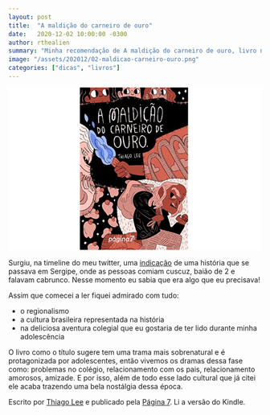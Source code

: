 ```yaml
---
layout: post
title:  "A maldição do carneiro de ouro"
date:   2020-12-02 10:00:00 -0300
author: rthealien
summary: "Minha recomendação de A maldição do carneiro de ouro, livro nacional do autor Thiago Lee."
image: "/assets/202012/02-maldicao-carneiro-ouro.png"
categories: ["dicas", "livros"]
---
```


![A maldição do carneiro de ouro](/assets/202012/02-maldicao-carneiro-ouro.png)

Surgiu, na timeline do meu twitter, uma [indicação][1] de uma história que se passava em Sergipe, onde as pessoas comiam cuscuz, baião de 2 e falavam cabrunco. Nesse momento eu sabia que era algo que eu precisava!

Assim que comecei a ler fiquei admirado com tudo: 
-	o regionalismo
-	a cultura brasileira representada na história
-	na deliciosa aventura colegial que eu gostaria de ter lido durante minha adolescência 

O livro como o título sugere tem uma trama mais sobrenatural e é protagonizada por adolescentes, então vivemos os dramas dessa fase como: problemas no colégio, relacionamento com os pais, relacionamento amorosos, amizade. E por isso, além de todo esse lado cultural que já citei ele acaba trazendo uma bela nostálgia dessa época.

Escrito por [Thiago Lee][2] e publicado pela [Página 7][3]. Li a versão do Kindle.

[1]: https://twitter.com/umbookaholic/status/1308164102385217538 "Recomendação que tive que seguir"
[2]: https://twitter.com/thiagoeulee "Twitter do autor"
[3]: https://twitter.com/agenciapag7 "Twitter da editora"